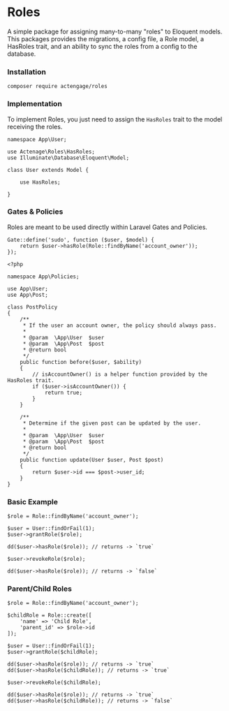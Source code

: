 # Roles

A simple package for assigning many-to-many "roles" to Eloquent models. This
packages provides the migrations, a config file, a Role model, a HasRoles trait,
and an ability to sync the roles from a config to the database.

### Installation

    composer require actengage/roles

### Implementation

To implement Roles, you just need to assign the `HasRoles` trait to the model
receiving the roles.

    namespace App\User;

    use Actenage\Roles\HasRoles;
    use Illuminate\Database\Eloquent\Model;

    class User extends Model {

        use HasRoles;

    }

### Gates & Policies

Roles are meant to be used directly within Laravel Gates and Policies.
```
Gate::define('sudo', function ($user, $model) {
    return $user->hasRole(Role::findByName('account_owner'));
});
```
```
<?php

namespace App\Policies;

use App\User;
use App\Post;

class PostPolicy
{
    /**
     * If the user an account owner, the policy should always pass.
     *
     * @param  \App\User  $user
     * @param  \App\Post  $post
     * @return bool
     */
    public function before($user, $ability)
    {
        // isAccountOwner() is a helper function provided by the HasRoles trait.
        if ($user->isAccountOwner()) {
            return true;
        }
    }

    /**
     * Determine if the given post can be updated by the user.
     *
     * @param  \App\User  $user
     * @param  \App\Post  $post
     * @return bool
     */
    public function update(User $user, Post $post)
    {
        return $user->id === $post->user_id;
    }
}
```
### Basic Example
```
$role = Role::findByName('account_owner');

$user = User::findOrFail(1);
$user->grantRole($role);

dd($user->hasRole($role)); // returns -> `true`

$user->revokeRole($role);

dd($user->hasRole($role)); // returns -> `false`
```

### Parent/Child Roles
```
$role = Role::findByName('account_owner');

$childRole = Role::create([
    'name' => 'Child Role',
    'parent_id' => $role->id
]);

$user = User::findOrFail(1);
$user->grantRole($childRole);

dd($user->hasRole($role)); // returns -> `true`
dd($user->hasRole($childRole)); // returns -> `true`

$user->revokeRole($childRole);

dd($user->hasRole($role)); // returns -> `true`
dd($user->hasRole($childRole)); // returns -> `false`
```
